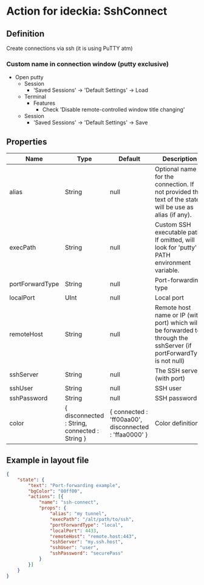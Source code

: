 # Action for ideckia: SshConnect

## Definition

Create connections via ssh (it is using PuTTY atm)

### Custom name in connection window (putty exclusive)

* Open putty
  * Session
    * 'Saved Sessions' -> 'Default Settings' -> Load
  * Terminal
    * Features
      * Check 'Disable remote-controlled window title changing'
  * Session
    * 'Saved Sessions' -> 'Default Settings' -> Save
      

## Properties

| Name | Type | Default | Description | Possible values |
| ----- |----- | ----- | ----- | ----- |
| alias | String | null | Optional name for the connection. If not provided the text of the state will be use as alias (if any). | null |
| execPath | String | null | Custom SSH executable path. If omitted, will look for 'putty' in PATH environment variable. | null |
| portForwardType | String | null | Port-forwarding type | [local,remote,dynamic] |
| localPort | UInt | null | Local port | null |
| remoteHost | String | null | Remote host name or IP (with port) which will be forwarded to through the sshServer (if portForwardType is not null) | null |
| sshServer | String | null | The SSH server (with port) | null |
| sshUser | String | null | SSH user | null |
| sshPassword | String | null | SSH password | null |
| color | { disconnected : String, connected : String } | { connected : 'ff00aa00', disconnected : 'ffaa0000' } | Color definitions | null |


## Example in layout file

```json
{
    "state": {
        "text": "Port-forwarding example",
        "bgColor": "00ff00",
        "actions": [{
            "name": "ssh-connect",
            "props": {
                "alias": "my tunnel",
                "execPath": "/alt/path/to/ssh",
                "portForwardType": "local",
                "localPort": 4433,
                "remoteHost": "remote.host:443",
                "sshServer": "my.ssh.host",
                "sshUser": "user",
                "sshPassword": "securePass"
            }
        }]
    }
}
```